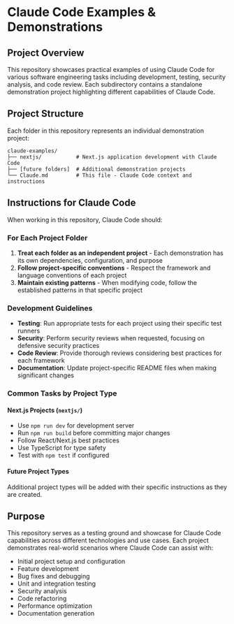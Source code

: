 # Claude Code Examples & Demonstrations

## Project Overview

This repository showcases practical examples of using Claude Code for various software engineering tasks including development, testing, security analysis, and code review. Each subdirectory contains a standalone demonstration project highlighting different capabilities of Claude Code.

## Project Structure

Each folder in this repository represents an individual demonstration project:

```
claude-examples/
├── nextjs/           # Next.js application development with Claude Code
├── [future folders]  # Additional demonstration projects
└── Claude.md         # This file - Claude Code context and instructions
```

## Instructions for Claude Code

When working in this repository, Claude Code should:

### For Each Project Folder

1. **Treat each folder as an independent project** - Each demonstration has its own dependencies, configuration, and purpose
2. **Follow project-specific conventions** - Respect the framework and language conventions of each project
3. **Maintain existing patterns** - When modifying code, follow the established patterns in that specific project

### Development Guidelines

- **Testing**: Run appropriate tests for each project using their specific test runners
- **Security**: Perform security reviews when requested, focusing on defensive security practices
- **Code Review**: Provide thorough reviews considering best practices for each framework
- **Documentation**: Update project-specific README files when making significant changes

### Common Tasks by Project Type

#### Next.js Projects (`nextjs/`)
- Use `npm run dev` for development server
- Run `npm run build` before committing major changes
- Follow React/Next.js best practices
- Use TypeScript for type safety
- Test with `npm test` if configured

#### Future Project Types
Additional project types will be added with their specific instructions as they are created.

## Purpose

This repository serves as a testing ground and showcase for Claude Code capabilities across different technologies and use cases. Each project demonstrates real-world scenarios where Claude Code can assist with:

- Initial project setup and configuration
- Feature development
- Bug fixes and debugging
- Unit and integration testing
- Security analysis
- Code refactoring
- Performance optimization
- Documentation generation